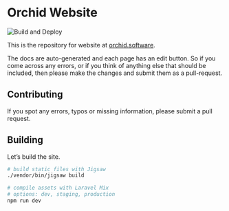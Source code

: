 # Orchid Website

![Build and Deploy](https://github.com/orchidsoftware/orchid.software/workflows/Build%20and%20Deploy/badge.svg?branch=master)

This is the repository for website at [orchid.software](http://orchid.software).

The docs are auto-generated and each page has an edit button. So if you come across any errors, or if you think of anything else that should be included, then please make the changes and submit them as a pull-request.

## Contributing

If you spot any errors, typos or missing information, please submit a pull
request.

## Building 

Let’s build the site.

```bash
# build static files with Jigsaw
./vendor/bin/jigsaw build

# compile assets with Laravel Mix
# options: dev, staging, production
npm run dev
```
